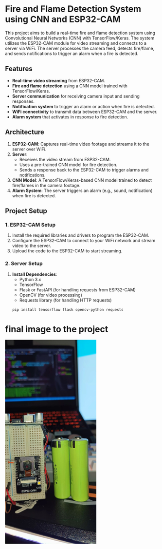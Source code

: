 # Fire and Flame Detection System using CNN and ESP32-CAM

This project aims to build a real-time fire and flame detection system using Convolutional Neural Networks (CNN) with TensorFlow/Keras. The system utilizes the ESP32-CAM module for video streaming and connects to a server via WiFi. The server processes the camera feed, detects fire/flame, and sends notifications to trigger an alarm when a fire is detected.

## Features

- **Real-time video streaming** from ESP32-CAM.
- **Fire and flame detection** using a CNN model trained with TensorFlow/Keras.
- **Server communication** for receiving camera input and sending responses.
- **Notification system** to trigger an alarm or action when fire is detected.
- **WiFi connectivity** to transmit data between ESP32-CAM and the server.
- **Alarm system** that activates in response to fire detection.

## Architecture

1. **ESP32-CAM**: Captures real-time video footage and streams it to the server over WiFi.
2. **Server**: 
    - Receives the video stream from ESP32-CAM.
    - Uses a pre-trained CNN model for fire detection.
    - Sends a response back to the ESP32-CAM to trigger alarms and notifications.
3. **CNN Model**: A TensorFlow/Keras-based CNN model trained to detect fire/flames in the camera footage.
4. **Alarm System**: The server triggers an alarm (e.g., sound, notification) when fire is detected.

## Project Setup

### 1. ESP32-CAM Setup

1. Install the required libraries and drivers to program the ESP32-CAM.
2. Configure the ESP32-CAM to connect to your WiFi network and stream video to the server.
3. Upload the code to the ESP32-CAM to start streaming.

### 2. Server Setup

1. **Install Dependencies**:
   - Python 3.x
   - TensorFlow
   - Flask or FastAPI (for handling requests from ESP32-CAM)
   - OpenCV (for video processing)
   - Requests library (for handling HTTP requests)
   ```bash
   pip install tensorflow flask opencv-python requests
   ```

# final image to the project
<img src="project-image.jpg" width="300">

